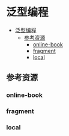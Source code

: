 # 泛型编程

<!--ts-->
* [泛型编程](#泛型编程)
   * [参考资源](#参考资源)
      * [online-book](#online-book)
      * [fragment](#fragment)
      * [local](#local)

<!-- Created by https://github.com/ekalinin/github-markdown-toc -->
<!-- Added by: kuanhsiaokuo, at: Mon Jul 11 11:36:36 CST 2022 -->

<!--te-->

## 参考资源

### online-book

### fragment

### local